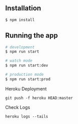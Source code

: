 ## Installation

```bash
$ npm install
```

## Running the app

```bash
# development
$ npm run start

# watch mode
$ npm run start:dev

# production mode
$ npm run start:prod
```

Heroku Deployment
```
git push -f heroku HEAD:master
```

Check Logs
```
heroku logs --tails
```
